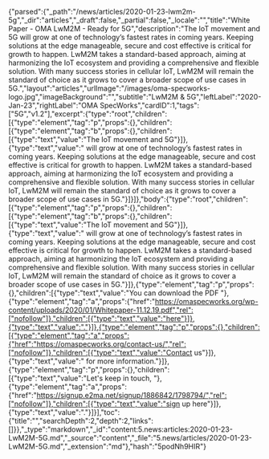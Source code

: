 {"parsed":{"_path":"/news/articles/2020-01-23-lwm2m-5g","_dir":"articles","_draft":false,"_partial":false,"_locale":"","title":"White Paper - OMA LwM2M - Ready for 5G","description":"The IoT movement and 5G will grow at one of technology’s fastest rates in coming years. Keeping solutions at the edge manageable, secure and cost effective is critical for growth to happen. LwM2M takes a standard-based approach, aiming at harmonizing the IoT ecosystem and providing a comprehensive and flexible solution. With many success stories in cellular IoT, LwM2M will remain the standard of choice as it grows to cover a broader scope of use cases in 5G.","layout":"articles","urlImage":"/images/oma-specworks-logo.jpg","imageBackground":"","subtitle":"LwM2M & 5G","leftLabel":"2020-Jan-23","rightLabel":"OMA SpecWorks","cardID":1,"tags":["5G","v1.2"],"excerpt":{"type":"root","children":[{"type":"element","tag":"p","props":{},"children":[{"type":"element","tag":"b","props":{},"children":[{"type":"text","value":"The IoT movement and 5G"}]},{"type":"text","value":" will grow at one of technology’s fastest rates in coming years. Keeping solutions at the edge manageable, secure and cost effective is critical for growth to happen. LwM2M takes a standard-based approach, aiming at harmonizing the IoT ecosystem and providing a comprehensive and flexible solution. With many success stories in cellular IoT, LwM2M will remain the standard of choice as it grows to cover a broader scope of use cases in 5G."}]}]},"body":{"type":"root","children":[{"type":"element","tag":"p","props":{},"children":[{"type":"element","tag":"b","props":{},"children":[{"type":"text","value":"The IoT movement and 5G"}]},{"type":"text","value":" will grow at one of technology’s fastest rates in coming years. Keeping solutions at the edge manageable, secure and cost effective is critical for growth to happen. LwM2M takes a standard-based approach, aiming at harmonizing the IoT ecosystem and providing a comprehensive and flexible solution. With many success stories in cellular IoT, LwM2M will remain the standard of choice as it grows to cover a broader scope of use cases in 5G."}]},{"type":"element","tag":"p","props":{},"children":[{"type":"text","value":"You can download the PDF "},{"type":"element","tag":"a","props":{"href":"https://omaspecworks.org/wp-content/uploads/2020/01/Whitepaper-11.12.19.pdf","rel":["nofollow"]},"children":[{"type":"text","value":"here"}]},{"type":"text","value":"."}]},{"type":"element","tag":"p","props":{},"children":[{"type":"element","tag":"a","props":{"href":"https://omaspecworks.org/contact-us/","rel":["nofollow"]},"children":[{"type":"text","value":"Contact us"}]},{"type":"text","value":" for more information."}]},{"type":"element","tag":"p","props":{},"children":[{"type":"text","value":"Let's keep in touch, "},{"type":"element","tag":"a","props":{"href":"https://signup.e2ma.net/signup/1886842/1798794/","rel":["nofollow"]},"children":[{"type":"text","value":"sign up here"}]},{"type":"text","value":"."}]}],"toc":{"title":"","searchDepth":2,"depth":2,"links":[]}},"_type":"markdown","_id":"content:5.news:articles:2020-01-23-LwM2M-5G.md","_source":"content","_file":"5.news/articles/2020-01-23-LwM2M-5G.md","_extension":"md"},"hash":"5podNh9HIR"}
